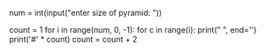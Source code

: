num = int(input("enter size of pyramid: "))

count = 1
for i in range(num, 0, -1):
    for c in range(i):
        print(" ", end='')
    print('#' * count)
    count = count + 2

